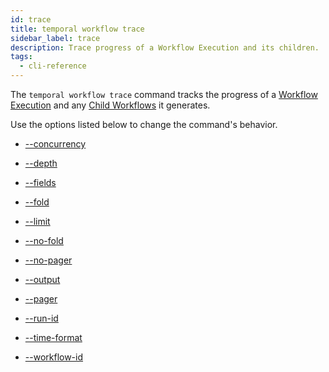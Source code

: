 ```yaml
---
id: trace
title: temporal workflow trace
sidebar_label: trace
description: Trace progress of a Workflow Execution and its children.
tags:
  - cli-reference
---
```


The `temporal workflow trace` command tracks the progress of a [Workflow Execution](/concepts/what-is-a-workflow-execution) and any [Child Workflows](/concepts/what-is-a-child-workflow-execution) it generates.

Use the options listed below to change the command's behavior.

- [--concurrency](/cli/cmd-options/concurrency)

- [--depth](/cli/cmd-options/depth)

- [--fields](/cli/cmd-options/fields)

- [--fold](/cli/cmd-options/fold)

- [--limit](/cli/cmd-options/limit)

- [--no-fold](/cli/cmd-options/no-fold)

- [--no-pager](/cli/cmd-options/no-pager)

- [--output](/cli/cmd-options/output)

- [--pager](/cli/cmd-options/pager)

- [--run-id](/cli/cmd-options/run-id)

- [--time-format](/cli/cmd-options/time-format)

- [--workflow-id](/cli/cmd-options/workflow-id)
